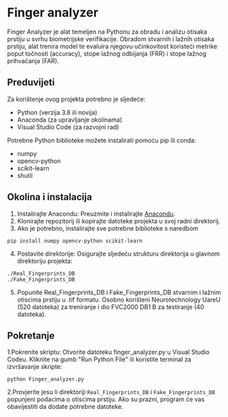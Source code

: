 # Finger analyzer

Finger Analyzer je alat temeljen na Pythonu za obradu i analizu otisaka prstiju u svrhu biometrijske verifikacije. Obradom stvarnih i lažnih otisaka prstiju, alat trenira model te evaluira njegovu učinkovitost koristeći metrike poput točnosti (accuracy), stope lažnog odbijanja (FRR) i stope lažnog prihvaćanja (FAR).

## Preduvijeti
Za korištenje ovog projekta potrebno je sljedeće:
- Python (verzija 3.8 ili novija)
- Anaconda (za upravljanje okolinama)
- Visual Studio Code (za razvojni rad)

Potrebne Python biblioteke možete instalirati pomoću pip ili conda:
- numpy
- opencv-python
- scikit-learn
- shutil

## Okolina i instalacija
1. Instalirajte Anacondu: Preuzmite i instalirajte [Anacondu](https://www.anaconda.com/).
2. Klonirajte repozitorij ili kopirajte datoteke projekta u svoj radni direktorij.
3. Ako je potrebno, instalirajte sve potrebne biblioteke s naredbom 
```
pip install numpy opencv-python scikit-learn
```
4. Postavite direktorije: Osigurajte sljedeću strukturu direktorija u glavnom direktoriju projekta:
```
./Real_Fingerprints_DB
./Fake_Fingerprints_DB
```
5. Popunite Real_Fingerprints_DB i Fake_Fingerprints_DB stvarnim i lažnim otiscima prstiju u .tif formatu. Osobno korišteni Neurotechnology UareU (520 datoteka) za treniranje i dio FVC2000 DB1 B za testiranje (40 datoteka).

## Pokretanje
1.Pokrenite skriptu: Otvorite datoteku finger_analyzer.py u Visual Studio Codeu. Kliknite na gumb "Run Python File" ili koristite terminal za izvršavanje skripte:
```
python Finger_analyzer.py
```
2.Provjerite jesu li direktoriji `Real_Fingerprints_DB` i `Fake_Fingerprints_DB` popunjeni podacima o otiscima prstiju. Ako su prazni, program će vas obavijestiti da dodate potrebne datoteke.

